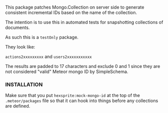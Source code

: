 This package patches Mongo.Collection on server side to generate consistent
incremental IDs based on the name of the collection.

The intention is to use this in automated tests for snapshotting collections
of documents.

As such this is a `testOnly` package.

They look like:

`actions2xxxxxxxxx`
and
`users2xxxxxxxxxxx`

The results are padded to 17 characters and exclude 0 and 1 since they are not
considered "valid" Meteor mongo ID by SimpleSchema.

### INSTALLATION

Make sure that you put `hexsprite:mock-mongo-id` at the top of the
`.meteor/packages` file so that it can hook into things before any collections
are defined.

